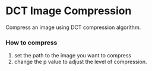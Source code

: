 # DCT Image Compression

Compress an image using DCT compression algorithm.

### How to compress
1. set the path to the image you want to compress
2. change the p value to adjust the level of compression.